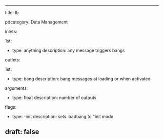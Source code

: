 --- 


title: lb

pdcategory: Data Management

inlets:

  1st:
  - type: anything
    description: any message triggers bangs

outlets:

  1st:
  - type: bang
    description: bang messages at loading or when activated

arguments:
  - type: float
    description: number of outputs



flags:
  - type: -init
    description: sets loadbang to "init mode

draft: false
---
